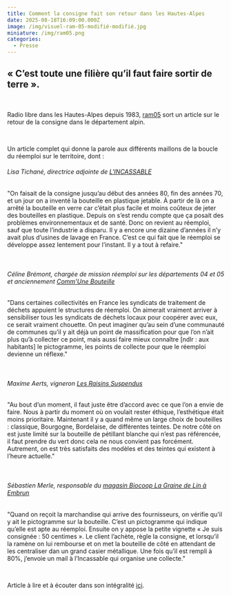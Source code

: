 ```yaml
---
title: Comment la consigne fait son retour dans les Hautes-Alpes
date: 2025-08-18T16:09:00.000Z
image: /img/visuel-ram-05-modifié-modifié.jpg
miniature: /img/ram05.png
categories:
  - Presse
---
```

## « C’est toute une filière qu’il faut faire sortir de terre ».

<br>

Radio libre dans les Hautes-Alpes depuis 1983, [ram05](https://ram05.fr/) sort un article sur le retour de la consigne dans le département alpin. 

<br>

Un article complet qui donne la parole aux différents maillons de la boucle du réemploi sur le territoire, dont :
<br>

###### Lisa Tichané, directrice adjointe de [L'INCASSABLE](https://lincassable.com/)

"On faisait de la consigne jusqu’au début des années 80, fin des années 70, et un jour on a inventé la bouteille en plastique jetable. À partir de là on a arrêté la bouteille en verre car c’était plus facile et moins coûteux de jeter des bouteilles en plastique. Depuis on s’est rendu compte que ça posait des problèmes environnementaux et de santé. Donc on revient au réemploi, sauf que toute l’industrie a disparu. Il y a encore une dizaine d’années il n’y avait plus d’usines de lavage en France. C’est ce qui fait que le réemploi se développe assez lentement pour l’instant. Il y a tout à refaire."

<br>

###### Céline Brémont, chargée de mission réemploi sur les départements 04 et 05 et anciennement [Comm'Une Bouteille](https://www.communebouteille.org/)

"Dans certaines collectivités en France les syndicats de traitement de déchets appuient le structures de réemploi. On aimerait vraiment arriver à sensibiliser tous les syndicats de déchets locaux pour coopérer avec eux, ce serait vraiment chouette. On peut imaginer qu’au sein d’une communauté de communes qu’il y ait déjà un point de massification pour que l’on n’ait plus qu’à collecter ce point, mais aussi faire mieux connaître \[ndlr : aux habitants] le pictogramme, les points de collecte pour que le réemploi devienne un réflexe."

<br>

###### Maxime Aerts, vigneron [Les Raisins Suspendus](https://www.les-raisins-suspendus.fr/)

"Au bout d’un moment, il faut juste être d’accord avec ce que l’on a envie de faire. Nous à partir du moment où on voulait rester éthique, l’esthétique était moins prioritaire. Maintenant il y a quand même un large choix de bouteilles : classique, Bourgogne, Bordelaise, de différentes teintes. De notre côté on est juste limité sur la bouteille de pétillant blanche qui n’est pas référencée, il faut prendre du vert donc cela ne nous convient pas forcément. Autrement, on est très satisfaits des modèles et des teintes qui existent à l’heure actuelle."

<br>

###### Sébastien Merle, responsable du [magasin Biocoop La Graine de Lin à Embrun](https://lagrainedelin.biocoop.net/)

"Quand on reçoit la marchandise qui arrive des fournisseurs, on vérifie qu’il y ait le pictogramme sur la bouteille. C’est un pictogramme qui indique qu’elle est apte au réemploi. Ensuite on y appose la petite vignette « Je suis consignée : 50 centimes ». Le client l’achète, règle la consigne, et lorsqu’il la ramène on lui rembourse et on met la bouteille de côté en attendant de les centraliser dan un grand casier métallique. Une fois qu’il est rempli à 80%, j’envoie un mail à l’Incassable qui organise une collecte."

[](https://lagrainedelin.biocoop.net/)

<br> 

Article à lire et à écouter dans son intégralité [ici](https://ram05.fr/cest-toute-une-filiere-quil-fait-faire-sortir-de-terre-comment-la-consigne-fait-son-retour-dans-les-hautes-alpes).
